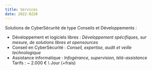 ```yaml
---
title: Services
date: 2022-0220
---
```


Solutions de CyberSécurité de type Conseils et Développements :
- Développement et logiciels libres : *Développement spécifiques, sur mesure, de solutions libres et opensources*
- Conseil en CyberSécurité : *Conseil, expertise, audit et veille technologique*
- Assistance informatique : *Infogérance, supervision, télé-assistance*
\
Tarifs :
~ 2.000 € \ Jour (+frais)